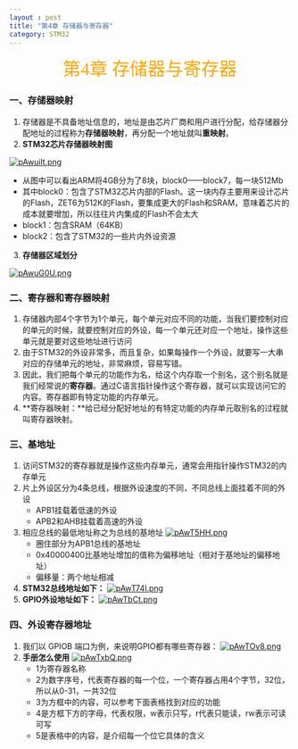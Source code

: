 ```yaml
---
layout : post
title: "第4章 存储器与寄存器"
category: STM32
---
```


<center><font face = "仿宋" size = 6 color = orange>第4章 存储器与寄存器</font></center>

### 一、存储器映射
1. 存储器是不具备地址信息的，地址是由芯片厂商和用户进行分配，给存储器分配地址的过程称为**存储器映射**，再分配一个地址就叫**重映射**。
2. **STM32芯片存储器映射图**

[![pAwuilt.png](https://s21.ax1x.com/2024/10/24/pAwuilt.png)](https://imgse.com/i/pAwuilt)
- 从图中可以看出ARM将4GB分为了8块，block0——block7，每一块512Mb
- 其中block0：包含了STM32芯片内部的Flash。这一块内存主要用来设计芯片的Flash，ZET6为512K的Flash，要集成更大的Flash和SRAM，意味着芯片的成本就要增加，所以往往片内集成的Flash不会太大
- block1：包含SRAM（64KB）
- block2：包含了STM32的一些片内外设资源

3. **存储器区域划分**

[![pAwuG0U.png](https://s21.ax1x.com/2024/10/24/pAwuG0U.png)](https://imgse.com/i/pAwuG0U)

### 二、寄存器和寄存器映射
1. 存储器内部4个字节为1个单元，每个单元对应不同的功能，当我们要控制对应的单元的时候，就要控制对应的外设，每一个单元还对应一个地址，操作这些单元就是要对这些地址进行访问
2. 由于STM32的外设非常多，而且复杂，如果每操作一个外设，就要写一大串对应的存储单元的地址，非常麻烦，容易写错。
3. 因此，我们把每个单元的功能作为名，给这个内存取一个别名，这个别名就是我们经常说的**寄存器**。通过C语言指针操作这个寄存器，就可以实现访问它的内容。寄存器即有特定功能的内存单元。
4. **寄存器映射：**给已经分配好地址的有特定功能的内存单元取别名的过程就叫寄存器映射。

### 三、基地址
1. 访问STM32的寄存器就是操作这些内存单元，通常会用指针操作STM32的内存单元
2. 片上外设区分为4条总线，根据外设速度的不同，不同总线上面挂着不同的外设
   - APB1挂载着低速的外设
   - APB2和AHB挂载着高速的外设
3. 相应总线的最低地址称之为总线的基地址
[![pAwT5HH.png](https://s21.ax1x.com/2024/10/26/pAwT5HH.png)](https://imgse.com/i/pAwT5HH)
   - 圈住部分为APB1总线的基地址
   - 0x40000400比基地址增加的值称为偏移地址（相对于基地址的偏移地址）
   - 偏移量：两个地址相减
4. **STM32总线地址如下：**
[![pAwT74I.png](https://s21.ax1x.com/2024/10/26/pAwT74I.png)](https://imgse.com/i/pAwT74I)
5. **GPIO外设地址如下：**
[![pAwTbCt.png](https://s21.ax1x.com/2024/10/26/pAwTbCt.png)](https://imgse.com/i/pAwTbCt)

### 四、外设寄存器地址
1. 我们以 GPIOB 端口为例，来说明GPIO都有哪些寄存器：
[![pAwTOv8.png](https://s21.ax1x.com/2024/10/26/pAwTOv8.png)](https://imgse.com/i/pAwTOv8)
2. **手册怎么使用**
[![pAwTxbQ.png](https://s21.ax1x.com/2024/10/26/pAwTxbQ.png)](https://imgse.com/i/pAwTxbQ)
   - 1为寄存器名称
   - 2为数字序号，代表寄存器的每一个位，一个寄存器占用4个字节，32位，所以从0-31，一共32位
   - 3为方框中的内容，可以参考下面表格找到对应的功能
   - 4是方框下方的字母，代表权限，w表示只写，r代表只能读，rw表示可读可写
   - 5是表格中的内容，是介绍每一个位它具体的含义

